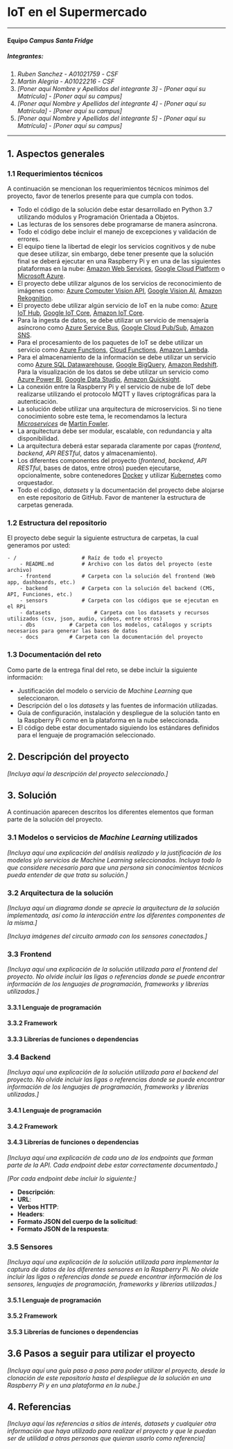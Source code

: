 ﻿# IoT en el Supermercado
---
#### Equipo *Campus Santa Fridge*

##### Integrantes:
1. *Ruben Sanchez* - *A01021759* - *CSF*
2. *Martin Alegria* - *A01022216* - *CSF*
3. *[Poner aquí Nombre y Apellidos del integrante 3]* - *[Poner aquí su Matrícula]* - *[Poner aquí su campus]*
4. *[Poner aquí Nombre y Apellidos del integrante 4]* - *[Poner aquí su Matrícula]* - *[Poner aquí su campus]*
5. *[Poner aquí Nombre y Apellidos del integrante 5]* - *[Poner aquí su Matrícula]* - *[Poner aquí su campus]*

---
## 1. Aspectos generales

### 1.1 Requerimientos técnicos

A continuación se mencionan los requerimientos técnicos mínimos del proyecto, favor de tenerlos presente para que cumpla con todos.

* Todo el código de la solución debe estar desarrollado en Python 3.7 utilizando módulos y Programación Orientada a Objetos.
* Las lecturas de los sensores debe programarse de manera asíncrona.
* Todo el código debe incluir el manejo de excepciones y validación de errores.
* El equipo tiene la libertad de elegir los servicios cognitivos y de nube que desee utilizar, sin embargo, debe tener presente que la solución final se deberá ejecutar en una Raspberry Pi y en una de las siguientes plataformas en la nube: [Amazon Web Services](https://aws.amazon.com/), [Google Cloud Platform](https://cloud.google.com/?hl=es) o [Microsoft Azure](https://azure.microsoft.com/es-mx/).
* El proyecto debe utilizar algunos de los servicios de reconocimiento de imágenes como: [Azure Computer Vision API](https://azure.microsoft.com/es-mx/services/cognitive-services/computer-vision/), [Google Vision AI](https://cloud.google.com/vision/), [Amazon Rekognition](https://aws.amazon.com/rekognition/).
* El proyecto debe utilizar algún servicio de IoT en la nube como: [Azure IoT Hub](https://azure.microsoft.com/es-mx/services/iot-hub/), [Google IoT Core](https://cloud.google.com/iot-core/?hl=es), [Amazon IoT Core](https://aws.amazon.com/es/iot-core/).
* Para la ingesta de datos, se debe utilizar un servicio de mensajería asíncrono como [Azure Service Bus](https://azure.microsoft.com/es-mx/services/service-bus/), [Google Cloud Pub/Sub](https://cloud.google.com/pubsub/?hl=es-419), [Amazon SNS](https://aws.amazon.com/sns/).
* Para el procesamiento de los paquetes de IoT se debe utilizar un servicio como [Azure Functions](https://azure.microsoft.com/es-mx/services/functions/), [Cloud Functions](https://cloud.google.com/functions/), [Amazon Lambda](https://aws.amazon.com/lambda/).
* Para el almacenamiento de la información se debe utilizar un servicio como [Azure SQL Datawarehouse](https://azure.microsoft.com/es-mx/services/sql-data-warehouse/), [Google BigQuery](https://cloud.google.com/bigquery/?hl=es), [Amazon Redshift](https://aws.amazon.com/es/redshift/).
Para la visualización de los datos se debe utilizar un servicio como [Azure Power BI](https://powerbi.microsoft.com/es-es/), [Google Data Studio](https://datastudio.google.com), [Amazon Quicksight](https://aws.amazon.com/quicksight/).
* La conexión entre la Raspberry Pi y el servicio de nube de IoT debe realizarse utilizando el protocolo MQTT y llaves criptográficas para la autenticación.
* La solución debe utilizar una arquitectura de microservicios. Si no tiene conocimiento sobre este tema, le recomendamos la lectura [*Microservices*](https://martinfowler.com/articles/microservices.html) de [Martin Fowler](https://martinfowler.com).
* La arquitectura debe ser modular, escalable, con redundancia y alta disponibilidad.
* La arquitectura deberá estar separada claramente por capas (*frontend*, *backend*, *API RESTful*, datos y almacenamiento).
* Los diferentes componentes del proyecto (*frontend*, *backend*, *API RESTful*, bases de datos, entre otros) pueden ejecutarse, opcionalmente, sobre contenedores [Docker](https://www.docker.com/) y utilizar [Kubernetes](https://kubernetes.io/) como orquestador.
* Todo el código, *datasets* y la documentación del proyecto debe alojarse en este repositorio de GitHub. Favor de mantener la estructura de carpetas generada.

### 1.2 Estructura del repositorio
El proyecto debe seguir la siguiente estructura de carpetas, la cual generamos por usted:
```
- / 			        # Raíz de todo el proyecto
    - README.md			# Archivo con los datos del proyecto (este archivo)
    - frontend			# Carpeta con la solución del frontend (Web app, dashboards, etc.)
    - backend			# Carpeta con la solución del backend (CMS, API, Funciones, etc.)
    - sensors           # Carpeta con los códigos que se ejecutan en el RPi
    - datasets		        # Carpeta con los datasets y recursos utilizados (csv, json, audio, videos, entre otros)
    - dbs			# Carpeta con los modelos, catálogos y scripts necesarios para generar las bases de datos
    - docs			# Carpeta con la documentación del proyecto
```

### 1.3 Documentación  del reto

Como parte de la entrega final del reto, se debe incluir la siguiente información:

* Justificación del modelo o servicio de *Machine Learning* que seleccionaron.
* Descripción del o los *datasets* y las fuentes de información utilizadas.
* Guía de configuración, instalación y despliegue de la solución tanto en la Raspberry Pi como en la plataforma en la nube  seleccionada.
* El código debe estar documentado siguiendo los estándares definidos para el lenguaje de programación seleccionado.

## 2. Descripción del proyecto

*[Incluya aquí la descripción del proyecto seleccionado.]*

## 3. Solución

A continuación aparecen descritos los diferentes elementos que forman parte de la solución del proyecto.

### 3.1 Modelos o servicios de *Machine Learning* utilizados

*[Incluya aquí una explicación del análisis realizado y la justificación de los modelos y/o servicios de *Machine Learning* seleccionados. Incluya todo lo que considere necesario para que una persona sin conocimientos técnicos pueda entender de que trata su solución.]*

### 3.2 Arquitectura de la solución

*[Incluya aquí un diagrama donde se aprecie la arquitectura de la solución implementada, así como la interacción entre los diferentes componentes de la misma.]*

*[Incluya imágenes del circuito armado con los sensores conectados.]*

### 3.3 Frontend

*[Incluya aquí una explicación de la solución utilizada para el frontend del proyecto. No olvide incluir las ligas o referencias donde se puede encontrar información de los lenguajes de programación, frameworks y librerías utilizadas.]*

#### 3.3.1 Lenguaje de programación
#### 3.3.2 Framework
#### 3.3.3 Librerías de funciones o dependencias

### 3.4 Backend

*[Incluya aquí una explicación de la solución utilizada para el backend del proyecto. No olvide incluir las ligas o referencias donde se puede encontrar información de los lenguajes de programación, frameworks y librerías utilizadas.]*

#### 3.4.1 Lenguaje de programación
#### 3.4.2 Framework
#### 3.4.3 Librerías de funciones o dependencias

*[Incluya aquí una explicación de cada uno de los endpoints que forman parte de la API. Cada endpoint debe estar correctamente documentado.]*

*[Por cada endpoint debe incluir lo siguiente:]*

* **Descripción**:
* **URL**:
* **Verbos HTTP**:
* **Headers**:
* **Formato JSON del cuerpo de la solicitud**: 
* **Formato JSON de la respuesta**:

### 3.5 Sensores

*[Incluya aquí una explicación de la solución utilizada para implementar la captura de datos de los diferentes sensores en la Raspberry Pi. No olvide incluir las ligas o referencias donde se puede encontrar información de los sensores, lenguajes de programación, frameworks y librerías utilizadas.]*

#### 3.5.1 Lenguaje de programación
#### 3.5.2 Framework
#### 3.5.3 Librerías de funciones o dependencias

## 3.6 Pasos a seguir para utilizar el proyecto

*[Incluya aquí una guía paso a paso para poder utilizar el proyecto, desde la clonación de este repositorio hasta el despliegue de la solución en una Raspberry Pi y en una plataforma en la nube.]*

## 4. Referencias

*[Incluya aquí las referencias a sitios de interés, datasets y cualquier otra información que haya utilizado para realizar el proyecto y que le puedan ser de utilidad a otras personas que quieran usarlo como referencia]*